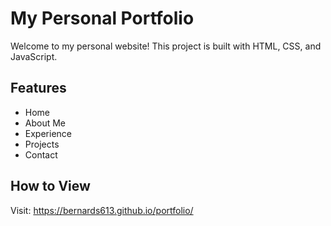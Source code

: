 # My Personal Portfolio

Welcome to my personal website! This project is built with HTML, CSS, and JavaScript.

## Features
- Home
- About Me
- Experience
- Projects
- Contact

## How to View
Visit: https://bernards613.github.io/portfolio/
